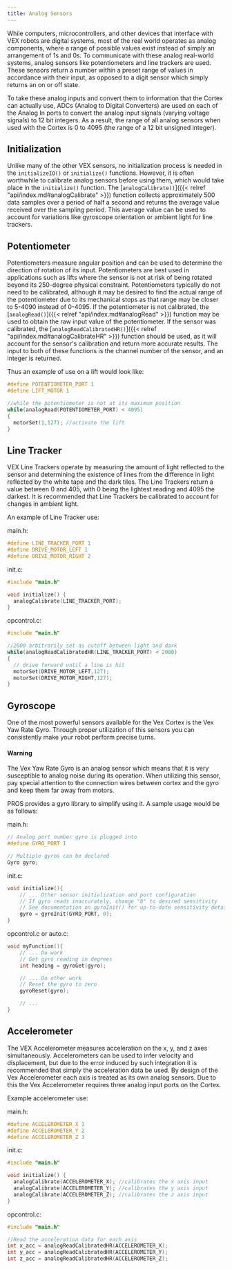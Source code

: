 ```yaml
---
title: Analog Sensors
---
```


While computers, microcontrollers, and other devices that interface with VEX robots are digital systems, most of the real world operates as analog components, where a range of possible values exist instead of simply an arrangement of 1s and 0s. To communicate with these analog real-world systems, analog sensors like potentiometers and line trackers are used. These sensors return a number within a preset range of values in accordance with their input, as opposed to a digit sensor which simply returns an on or off state.

To take these analog inputs and convert them to information that the Cortex can actually use, ADCs (Analog to Digital Converters) are used on each of the Analog In ports to convert the analog input signals (varying voltage signals) to 12 bit integers. As a result, the range of all analog sensors when used with the Cortex is 0 to 4095 (the range of a 12 bit unsigned integer).

## Initialization
Unlike many of the other VEX sensors, no initialization process is needed in the `initializeIO()` or `initialize()` functions. However, it is often worthwhile to calibrate analog sensors before using them, which would take place in the `initialize()` function. The [`analogCalibrate()`]({{< relref "api/index.md#analogCalibrate" >}}) function collects approximately 500 data samples over a period of half a second and returns the average value received over the sampling period. This average value can be used to account for variations like gyroscope orientation or ambient light for line trackers.

## Potentiometer
Potentiometers measure angular position and can be used to determine the direction of rotation of its input. Potentiometers are best used in applications such as lifts where the sensor is not at risk of being rotated beyond its 250-degree physical constraint. Potentiometers typically do not need to be calibrated, although it may be desired to find the actual range of the potentiometer due to its mechanical stops as that range may be closer to 5-4090 instead of 0-4095. If the potentiometer is not calibrated, the [`analogRead()`]({{< relref "api/index.md#analogRead" >}}) function may be used to obtain the raw input value of the potentiometer. If the sensor was calibrated, the [`analogReadCalibratedHR()`]({{< relref "api/index.md#analogCalibrateHR" >}}) function should be used, as it will account for the sensor's calibration and return more accurate results. The input to both of these functions is the channel number of the sensor, and an integer is returned.

Thus an example of use on a lift would look like:
```c
#define POTENTIOMETER_PORT 1
#define LIFT_MOTOR 1

//while the potentiometer is not at its maximum position
while(analogRead(POTENTIOMETER_PORT) < 4095)
{
  motorSet(1,127); //activate the lift
}
```

## Line Tracker
VEX Line Trackers operate by measuring the amount of light reflected to the sensor and determining the existence of lines from the difference in light reflected by the white tape and the dark tiles. The Line Trackers return a value between 0 and 405, with 0 being the lightest reading and 4095 the darkest. It is recommended that Line Trackers be calibrated to account for changes in ambient light.

An example of Line Tracker use:

main.h:
```c
#define LINE_TRACKER_PORT 1
#define DRIVE_MOTOR_LEFT 1
#define DRIVE_MOTOR_RIGHT 2
```

init.c:
```c
#include "main.h"

void initialize() {
  analogCalibrate(LINE_TRACKER_PORT);
}
```

opcontrol.c:
```c
#include "main.h"

//2000 arbitrarily set as cutoff between light and dark
while(analogReadCalibratedHR(LINE_TRACKER_PORT) < 2000)
{
  // drive forward until a line is hit
  motorSet(DRIVE_MOTOR_LEFT,127);
  motorSet(DRIVE_MOTOR_RIGHT,127);
}
```

## Gyroscope
One of the most powerful sensors available for the Vex Cortex is the Vex Yaw Rate Gyro. Through proper utilization of this sensors you can consistently make your robot perform precise turns.

#### Warning
The Vex Yaw Rate Gyro is an analog sensor which means that it is very susceptible to analog noise during its operation. When utilizing this sensor, pay special attention to the connection wires between cortex and the gyro and keep them far away from motors.

PROS provides a gyro library to simplify using it. A sample usage would be as follows:

main.h:
```c
// Analog port number gyro is plugged into
#define GYRO_PORT 1

// Multiple gyros can be declared
Gyro gyro;
```

init.c:
```c
void initialize(){
    // ... Other sensor initialization and port configuration
    // If gyro reads inaccurately, change "0" to desired sensitivity
    // See documentation on gyroInit() for up-to-date sensitivity details
    gyro = gyroInit(GYRO_PORT, 0);
}
```

opcontrol.c or auto.c:
```c
void myFunction(){
    // ... Do work
    // Get gyro reading in degrees
    int heading = gyroGet(gyro);

    // ... Do other work
    // Reset the gyro to zero
    gyroReset(gyro);

    // ...
}
```
## Accelerometer
The VEX Accelerometer measures acceleration on the x, y, and z axes simultaneously. Accelerometers can be used to infer velocity and displacement, but due to the error induced by such integration it is recommended that simply the acceleration data be used. By design of the Vex Accelerometer each axis is treated as its own analog sensors. Due to this the Vex Accelerometer requires three analog input ports on the Cortex.

Example accelerometer use:

main.h:
```c
#define ACCELEROMETER_X 1
#define ACCELEROMETER_Y 2
#define ACCELEROMETER_Z 3
```

init.c:
```c
#include "main.h"

void initialize() {
  analogCalibrate(ACCELEROMETER_X); //calibrates the x axis input
  analogCalibrate(ACCELEROMETER_Y); //calibrates the y axis input
  analogCalibrate(ACCELEROMETER_Z); //calibrates the z axis input
}
```

opcontrol.c:
```c
#include "main.h"

//Read the acceleration data for each axis
int x_acc = analogReadCalibratedHR(ACCELEROMETER_X);
int y_acc = analogReadCalibratedHR(ACCELEROMETER_Y);
int z_acc = analogReadCalibratedHR(ACCELEROMETER_Z);
```
